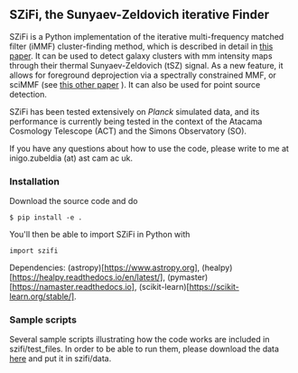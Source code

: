 ## SZiFi, the Sunyaev-Zeldovich iterative Finder

SZiFi is a Python implementation of the iterative multi-frequency matched filter (iMMF) cluster-finding method, which is described in detail in [this paper](https://arxiv.org/abs/2204.13780). It can be used to detect galaxy clusters with mm intensity maps through their thermal Sunyaev-Zeldovich (tSZ) signal. As a new feature, it allows for foreground deprojection via a spectrally constrained MMF, or sciMMF (see [this other paper](https://arxiv.org/abs/2212.07410) ). It can also be used for point source detection.

SZiFi has been tested extensively on *Planck* simulated data, and its performance is currently being tested in the context of the Atacama Cosmology Telescope (ACT) and the Simons Observatory (SO).

If you have any questions about how to use the code, please write to me at inigo.zubeldia (at) ast cam ac uk.

### Installation

Download the source code and do 
```
$ pip install -e .
```
You'll then be able to import SZiFi in Python with
```
import szifi
```
Dependencies: (astropy)[https://www.astropy.org], (healpy)[https://healpy.readthedocs.io/en/latest/], (pymaster)[https://namaster.readthedocs.io], (scikit-learn)[https://scikit-learn.org/stable/].

### Sample scripts

Several sample scripts illustrating how the code works are included in szifi/test_files. In order to be able to run them, please download the data [here](https://drive.google.com/drive/folders/1_O48SQ5aPTaW32MAzBF6SEX7HyPvRoXM?usp=sharing) and put it in szifi/data.


